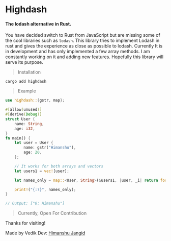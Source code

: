 # Highdash

#### The lodash alternative in Rust. 

You have decided switch to Rust from JavaScript but are missing some of the cool libraries such as `lodash`. This library tries to implement Lodash in rust and gives the experience as close as possible to lodash. Currently It is in development and has only implemented a few array methods. I am constantly working on it and adding new features. Hopefully this library will serve its purpose.


> Installation

`cargo add highdash`

> Example

```rust
use highdash::{gstr, map};

#[allow(unused)]
#[derive(Debug)]
struct User {
    name: String,
    age: i32,
}
fn main() {
    let user = User {
        name: gstr("Himanshu"),
        age: 20,
    };

    // It works for both arrays and vectors
    let users1 = vec![user];

    let names_only = map::<User, String>(&users1, |user, _i| return format!("{_i}: {}", user.name));

    print!("{:?}", names_only);
}

// Output: ["0: Himanshu"]

```

> Currently, Open For Contribution


Thanks for visiting!

Made by Vedik Dev: [Himanshu Jangid](https://github.com/himanshurajora)

